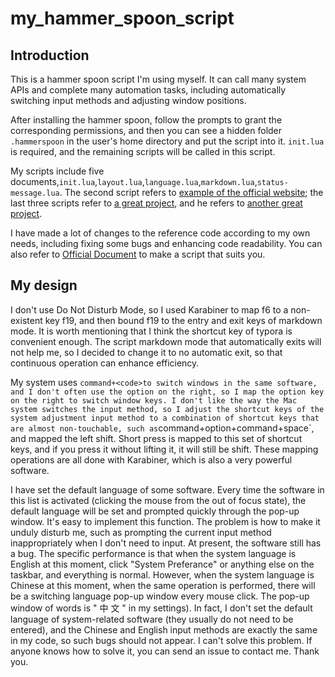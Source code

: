 # my_hammer_spoon_script

## Introduction
This is a hammer spoon script I'm using myself. It can call many system APIs and complete many automation tasks, including automatically switching input methods and adjusting window positions.

After installing the hammer spoon, follow the prompts to grant the corresponding permissions, and then you can see a hidden folder `.hammerspoon` in the user's home directory and put the script into it. `init.lua` is required, and the remaining scripts will be called in this script.

My scripts include five documents,`init.lua`,`layout.lua`,`language.lua`,`markdown.lua`,`status-message.lua`. The second script refers to [example of the official website](http://www.hammerspoon.org/go/); the last three scripts refer to [a great project](https://github.com/JIagengDing/hammerspoon-config), and he refers to [another great project](https://www.bilibili.com/video/BV1Q54y197dw).

I have made a lot of changes to the reference code according to my own needs, including fixing some bugs and enhancing code readability. You can also refer to [Official Document](http://www.hammerspoon.org/docs/) to make a script that suits you.

## My design
I don't use Do Not Disturb Mode, so I used Karabiner to map f6 to a non-existent key f19, and then bound f19 to the entry and exit keys of markdown mode. It is worth mentioning that I think the shortcut key of typora is convenient enough. The script markdown mode that automatically exits will not help me, so I decided to change it to no automatic exit, so that continuous operation can enhance efficiency.

My system uses `command+<code>`</code>` to switch windows in the same software, and I don't often use the option on the right, so I map the option key on the right to switch window keys. I don't like the way the Mac system switches the input method, so I adjust the shortcut keys of the system adjustment input method to a combination of shortcut keys that are almost non-touchable, such as `command+option+command+space`, and mapped the left shift. Short press is mapped to this set of shortcut keys, and if you press it without lifting it, it will still be shift. These mapping operations are all done with Karabiner, which is also a very powerful software.

I have set the default language of some software. Every time the software in this list is activated (clicking the mouse from the out of focus state), the default language will be set and prompted quickly through the pop-up window. It's easy to implement this function. The problem is how to make it unduly disturb me, such as prompting the current input method inappropriately when I don't need to input. At present, the software still has a bug. The specific performance is that when the system language is English at this moment, click "System Preferance" or anything else on the taskbar, and everything is normal. However, when the system language is Chinese at this moment, when the same operation is performed, there will be a switching language pop-up window every mouse click. The pop-up window of words is " 中 文 " in my settings). In fact, I don't set the default language of system-related software (they usually do not need to be entered), and the Chinese and English input methods are exactly the same in my code, so such bugs should not appear. I can't solve this problem. If anyone knows how to solve it, you can send an issue to contact me. Thank you.
